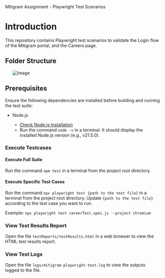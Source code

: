 <!DOCTYPE html>
<html>

<head>
  Mitigram Assignment - Playwright Test Scenarios
</head>

<body>

  <h1>Introduction</h1>
  <p>This repository contains Playwright test scenarios to validate the Login flow of the Mitigram portal, and the Careers page.</p>


  <h2>Folder Structure</h2>
<ul>
  
  ![image](https://github.com/shivanigoel/MitigramWebAutomation/assets/27926245/ac9c137c-24d7-4a88-980b-6381f8d43c26) 
  
</ul>


  <h2>Prerequisites</h2>
  <p>Ensure the following dependencies are installed before building and running the test suite:</p>
  <ul>
    <li>Node.js</li>
    <ul>
      <li><a href="https://nodejs.org/">Check Node.js Installation</a></li>
      <li>Run the command <code>node -v</code> in a terminal. It should display the installed Node.js version (e.g., v21.5.0).</li>
    </ul>
  </ul>

  <h3>Execute Testcases</h3>

  <h4>Execute Full Suite</h4>
  <p>Run the command <code>npm test</code> in a terminal from the project root directory.</p>

  <h4>Execute Specific Test Cases</h4>
  <p>Run the command <code>npx playwright test {path to the test file}</code> in a terminal from the project root directory. Update <code>{path to the test file}</code> according to the test case you want to run.</p>
  <p>Example: <code>npx playwright test careerTest.spec.js --project chromium</code></p>

  <h3>View Test Results Report</h3>
  <p>Open the file <code>testReports/testResults.html</code> in a web browser to view the HTML test results report.</p>

  <h3>View Test Logs</h3>
  <p>Open the file <code>logs/mitigram-playwright-test.log</code> to view the outputs logged to the file.</p>

</body>

</html>
